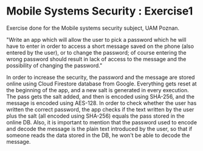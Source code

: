 # Mobile Systems Security : Exercise1
Exercise done for the Mobile systems security subject, UAM Poznan.

"Write an app which will allow the user to pick a password which he will have to enter in order to access a short message saved on the phone (also entered by the user), or to change the password; of course entering the wrong password should result in lack of access to the message and the possibility of changing the password."

In order to increase the security, the password and the message are stored online using Cloud Firestore database from Google. Everything gets reset at the beginning of the app, and a new salt is generated in every execution. The pass gets the salt added, and then is encoded using SHA-256, and the message is encoded using AES-128. In order to check whether the user has written the correct password, the app checks if the text written by the user plus the salt (all encoded using SHA-256) equals the pass stored in the online DB. Also, it is important to mention that the password used to encode and decode the message is the plain text introduced by the user, so that if someone reads the data stored in the DB, he won't be able to decode the message.

